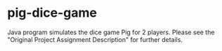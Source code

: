 # pig-dice-game
Java program simulates the dice game Pig for 2 players.
Please see the "Original Project Assignment Description" for further details.
